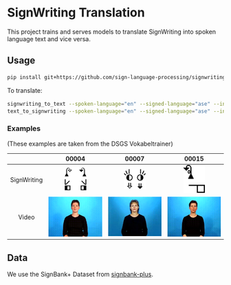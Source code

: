 # SignWriting Translation

This project trains and serves models to translate SignWriting into spoken language text and vice versa.

## Usage

```bash
pip install git+https://github.com/sign-language-processing/signwriting-translation
```

To translate:

```bash
signwriting_to_text --spoken-language="en" --signed-language="ase" --input="M525x535S2e748483x510S10011501x466S2e704510x500S10019476x475"
text_to_signwriting --spoken-language="en" --signed-language="ase" --input="Sign Language"
```

### Examples

(These examples are taken from the DSGS Vokabeltrainer)

|             |                                                                    00004                                                                     |                                                                    00007                                                                     |                                                                    00015                                                                     |
|:-----------:|:--------------------------------------------------------------------------------------------------------------------------------------------:|:--------------------------------------------------------------------------------------------------------------------------------------------:|:--------------------------------------------------------------------------------------------------------------------------------------------:|
| SignWriting | <img src="https://github.com/sign-language-processing/signwriting-transcription/blob/main/assets/examples/00004.png?raw=true" width="50px">  | <img src="https://github.com/sign-language-processing/signwriting-transcription/blob/main/assets/examples/00007.png?raw=true" width="50px">  | <img src="https://github.com/sign-language-processing/signwriting-transcription/blob/main/assets/examples/00015.png?raw=true" width="50px">  |
|    Video    | <img src="https://github.com/sign-language-processing/signwriting-transcription/blob/main/assets/examples/00004.gif?raw=true" width="150px"> | <img src="https://github.com/sign-language-processing/signwriting-transcription/blob/main/assets/examples/00007.gif?raw=true" width="150px"> | <img src="https://github.com/sign-language-processing/signwriting-transcription/blob/main/assets/examples/00015.gif?raw=true" width="150px"> |

## Data

We use the SignBank+ Dataset from [signbank-plus](https://github.com/sign-language-processing/signbank-plus).

